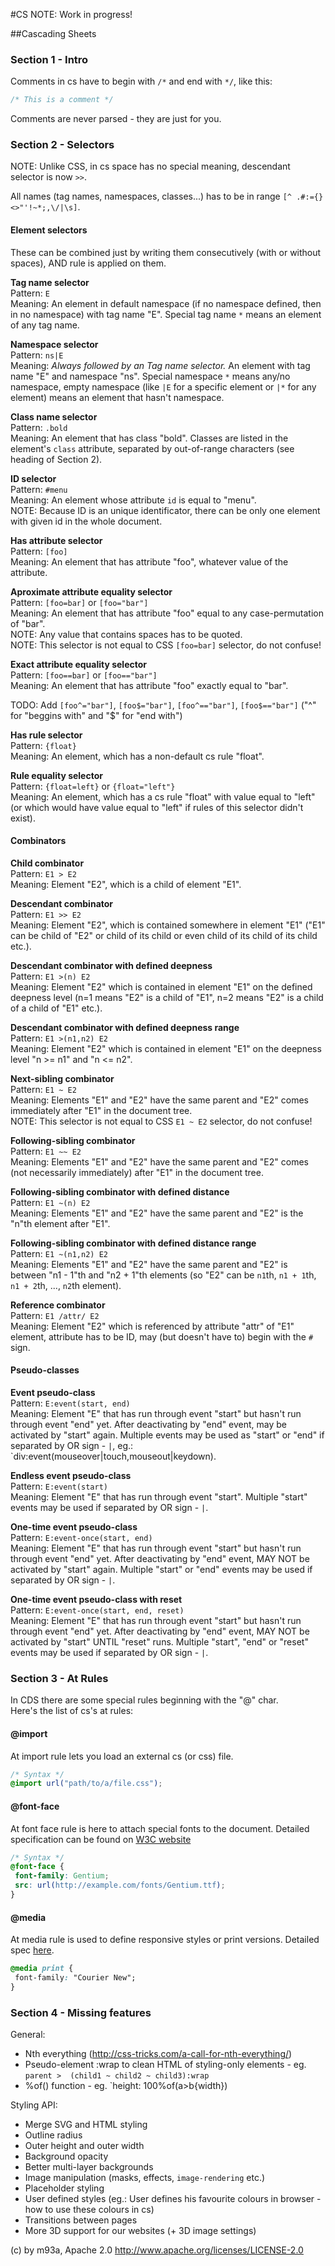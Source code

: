 #CS
NOTE: Work in progress!

##Cascading Sheets

### Section 1 - Intro

Comments in cs have to begin with `/*` and end with `*/`, like this:
```css
/* This is a comment */
```
Comments are never parsed - they are just for you.

### Section 2 - Selectors
NOTE: Unlike CSS, in cs space has no special meaning, descendant selector is now `>>`.

All names (tag names, namespaces, classes...) has to be in range `[^ .#:={}<>"'!~*;,\/|\s]`.

#### Element selectors
These can be combined just by writing them consecutively (with or without spaces), AND rule is applied on them.

**Tag name selector**  
Pattern: `E`  
Meaning: An element in default namespace (if no namespace defined, then in no namespace) with tag name "E". Special tag name `*` means an element of any tag name.  

**Namespace selector**  
Pattern: `ns|E`  
Meaning: _Always followed by an Tag name selector._ An element with tag name "E" and namespace "ns". Special namespace `*` means any/no namespace, empty namespace (like `|E` for a specific element or `|*` for any element) means an element that hasn't namespace.  

**Class name selector**  
Pattern: `.bold`  
Meaning: An element that has class "bold". Classes are listed in the element's `class` attribute, separated by out-of-range characters (see heading of Section 2).  

**ID selector**  
Pattern: `#menu`  
Meaning: An element whose attribute `id` is equal to "menu".  
NOTE: Because ID is an unique identificator, there can be only one element with given id in the whole document.  

**Has attribute selector**  
Pattern: `[foo]`  
Meaning: An element that has attribute "foo", whatever value of the attribute.  

**Aproximate attribute equality selector**  
Pattern: `[foo=bar]` or `[foo="bar"]`  
Meaning: An element that has attribute "foo" equal to any case-permutation of "bar".  
NOTE: Any value that contains spaces has to be quoted.  
NOTE: This selector is not equal to CSS `[foo=bar]` selector, do not confuse!  

**Exact attribute equality selector**  
Pattern: `[foo==bar]` or `[foo=="bar"]`  
Meaning: An element that has attribute "foo" exactly equal to "bar".  

TODO: Add `[foo^="bar"]`, `[foo$="bar"]`, `[foo^=="bar"]`, `[foo$=="bar"]` ("^" for "beggins with" and "$" for "end with")

**Has rule selector**  
Pattern: `{float}`  
Meaning: An element, which has a non-default cs rule "float".  

**Rule equality selector**  
Pattern: `{float=left}`  or `{float="left"}`  
Meaning: An element, which has a cs rule "float" with value equal to "left" (or which would have value equal to "left" if rules of this selector didn't exist).  

#### Combinators
**Child combinator**  
Pattern: `E1 > E2`  
Meaning: Element "E2", which is a child of element "E1".  

**Descendant combinator**  
Pattern: `E1 >> E2`  
Meaning: Element "E2", which is contained somewhere in element "E1" ("E1" can be child of "E2" or child of its child or even child of its child of its child etc.).  

**Descendant combinator with defined deepness**  
Pattern: `E1 >(n) E2`  
Meaning: Element "E2" which is contained in element "E1" on the defined deepness level (n=1 means "E2" is a child of "E1", n=2 means "E2" is a child of a child of "E1" etc.).  

**Descendant combinator with defined deepness range**  
Pattern: `E1 >(n1,n2) E2`  
Meaning: Element "E2" which is contained in element "E1" on the deepness level "n >= n1" and "n <= n2".  

**Next-sibling combinator**  
Pattern: `E1 ~ E2`  
Meaning: Elements "E1" and "E2" have the same parent and "E2" comes immediately after "E1" in the document tree.  
NOTE: This selector is not equal to CSS `E1 ~ E2` selector, do not confuse!  

**Following-sibling combinator**  
Pattern: `E1 ~~ E2`  
Meaning: Elements "E1" and "E2" have the same parent and "E2" comes (not necessarily immediately) after "E1" in the document tree.  

**Following-sibling combinator with defined distance**  
Pattern: `E1 ~(n) E2`  
Meaning: Elements "E1" and "E2" have the same parent and "E2" is the "n"th element after "E1".  

**Following-sibling combinator with defined distance range**  
Pattern: `E1 ~(n1,n2) E2`  
Meaning: Elements "E1" and "E2" have the same parent and "E2" is between "n1 - 1"th and "n2 + 1"th elements (so "E2" can be `n1`th, `n1 + 1`th, `n1 + 2`th, ..., `n2`th element).  

**Reference combinator**  
Pattern: `E1 /attr/ E2`  
Meaning: Element "E2" which is referenced by attribute "attr" of "E1" element, attribute has to be ID, may (but doesn't have to) begin with the `#` sign.  


#### Pseudo-classes
**Event pseudo-class**  
Pattern: `E:event(start, end)`  
Meaning: Element "E" that has run through event "start" but hasn't run through event "end" yet. After deactivating by "end" event, may be activated by "start" again. Multiple events may be used as "start" or "end" if separated by OR sign - `|`, eg.: `div:event(mouseover|touch,mouseout|keydown).  

**Endless event pseudo-class**  
Pattern: `E:event(start)`  
Meaning: Element "E" that has run through event "start". Multiple "start" events may be used if separated by OR sign - `|`.  

**One-time event pseudo-class**  
Pattern: `E:event-once(start, end)`  
Meaning: Element "E" that has run through event "start" but hasn't run through event "end" yet. After deactivating by "end" event, MAY NOT be activated by "start" again. Multiple "start" or "end" events may be used if separated by OR sign - `|`.  

**One-time event pseudo-class with reset**  
Pattern: `E:event-once(start, end, reset)`  
Meaning: Element "E" that has run through event "start" but hasn't run through event "end" yet. After deactivating by "end" event, MAY NOT be activated by "start" UNTIL "reset" runs. Multiple "start", "end" or "reset" events may be used if separated by OR sign - `|`.  


### Section 3 - At Rules
In CDS there are some special rules beginning with the "@" char.  
Here's the list of cs's at rules:

#### @import
At import rule lets you load an external cs (or css) file.
```css
/* Syntax */
@import url("path/to/a/file.css");
```

#### @font-face
At font face rule is here to attach special fonts to the document. Detailed specification can be found on <a href="http://www.w3.org/TR/css3-fonts/">W3C website</a>
```css
/* Syntax */
@font-face {
 font-family: Gentium;
 src: url(http://example.com/fonts/Gentium.ttf);
}
```

#### @media
At media rule is used to define responsive styles or print versions. Detailed spec <a href="http://www.w3.org/TR/CSS2/media.html">here</a>.
```css
@media print {
 font-family: "Courier New";
}
```

### Section 4 - Missing features
General:
* Nth everything (http://css-tricks.com/a-call-for-nth-everything/)
* Pseudo-element :wrap to clean HTML of styling-only elements - eg. `parent >  (child1 ~ child2 ~ child3):wrap`
* %of() function - eg. `height: 100%of(a>b{width})

Styling API:
* Merge SVG and HTML styling
* Outline radius
* Outer height and outer width
* Background opacity
* Better multi-layer backgrounds
* Image manipulation (masks, effects, `image-rendering` etc.)
* Placeholder styling
* User defined styles (eg.: User defines his favourite colours in browser - how to use these colours in cs)
* Transitions between pages
* More 3D support for our websites (+ 3D image settings)


(c) by m93a, Apache 2.0
http://www.apache.org/licenses/LICENSE-2.0
